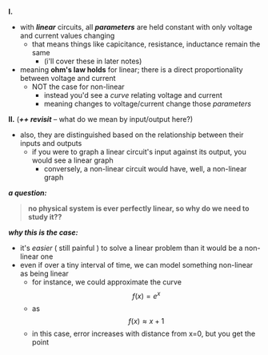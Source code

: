 **I.**
- with ***linear*** circuits, all ***parameters*** are held constant with only voltage and current values changing
	- that means things like capicitance, resistance, inductance remain the same
		- (i'll cover these in later notes)
- meaning **ohm's law holds** for linear; there is a direct proportionality between voltage and current
	- NOT the case for non-linear
		- instead you'd see a *curve* relating voltage and current
		- meaning changes to voltage/current change those *parameters*

**II.** (***++ revisit*** – what do we mean by input/output here?)
- also, they are distinguished based on the relationship between their inputs and outputs
	- if you were to graph a linear circuit's input against its output, you would see a linear graph
		- conversely, a non-linear circuit would have, well, a non-linear graph

***a question:***
> **no physical system is ever perfectly linear, so why do we need to study it??**

***why this is the case:***
- it's *easier* ( still painful ) to solve a linear problem than it would be a non-linear one
- even if over a tiny interval of time, we can model something non-linear as being linear
	- for instance, we could approximate the curve $$f(x) = e^x$$
	- as $$f(x)≈x+1$$
	- in this case, error increases with distance from x=0, but you get the point
